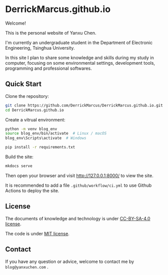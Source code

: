 # DerrickMarcus.github.io

Welcome!

This is the personal website of Yanxu Chen.

I'm currently an undergraduate student in the Department of Electronic Engineering, Tsinghua University.

In this site I plan to share some knowledge and skills during my study in computer, focusing on some environmental settings, development tools, programming and professional softwares.

## Quick Start

Clone the repository:

```bash
git clone https://github.com/DerrickMarcus/DerrickMarcus.github.io.git
cd DerrickMarcus.github.io
```

Create a vitrual environment:

```bash
python -m venv blog_env
source blog_env/bin/activate  # Linux / macOS
blog_env\Scripts\activate  # Windows

pip install -r requirements.txt
```

Build the site:

```bash
mkdocs serve
```

Then open your browser and visit <http://127.0.0.1:8000/> to view the site.

It is recommended to add a file `.github/workflow/ci.yml` to use Github Actions to deploy the site.

## License

The documents of knowledge and technology is under [CC-BY-SA-4.0 license](./LICENSE).

The code is under [MIT license](./LICENSE_CODE).

## Contact

If you have any question or advice, welcome to contact me by `blog@yanxuchen.com` .
